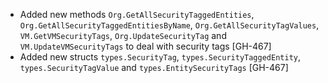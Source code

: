 * Added new methods `Org.GetAllSecurityTaggedEntities`, `Org.GetAllSecurityTaggedEntitiesByName`,  `Org.GetAllSecurityTagValues`, `VM.GetVMSecurityTags`, `Org.UpdateSecurityTag` and `VM.UpdateVMSecurityTags` to deal with security tags [GH-467]
* Added new structs `types.SecurityTag`, `types.SecurityTaggedEntity`, `types.SecurityTagValue` and `types.EntitySecurityTags` [GH-467]
